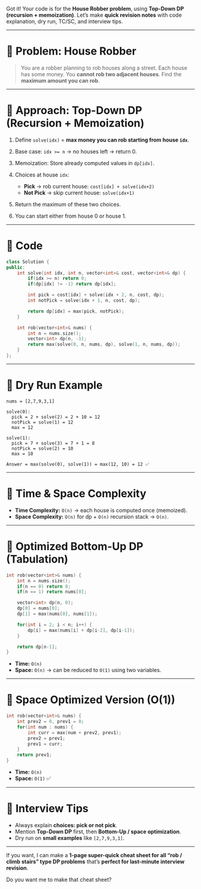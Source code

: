 Got it! Your code is for the **House Robber problem**, using **Top-Down DP (recursion + memoization)**. Let’s make **quick revision notes** with code explanation, dry run, TC/SC, and interview tips.

---

# 📝 Problem: House Robber

> You are a robber planning to rob houses along a street. Each house has some money.
> You **cannot rob two adjacent houses**. Find the **maximum amount you can rob**.

---

# 🔹 Approach: Top-Down DP (Recursion + Memoization)

1. Define `solve(idx)` = **max money you can rob starting from house `idx`**.
2. Base case: `idx >= n` → no houses left → return 0.
3. Memoization: Store already computed values in `dp[idx]`.
4. Choices at house `idx`:

   * **Pick** → rob current house: `cost[idx] + solve(idx+2)`
   * **Not Pick** → skip current house: `solve(idx+1)`
5. Return the maximum of these two choices.
6. You can start either from house 0 or house 1.

---

# 🔹 Code

```cpp
class Solution {
public:
    int solve(int idx, int n, vector<int>& cost, vector<int>& dp) {
        if(idx >= n) return 0;
        if(dp[idx] != -1) return dp[idx];

        int pick = cost[idx] + solve(idx + 2, n, cost, dp);
        int notPick = solve(idx + 1, n, cost, dp);

        return dp[idx] = max(pick, notPick);
    }

    int rob(vector<int>& nums) {
        int n = nums.size();
        vector<int> dp(n, -1);
        return max(solve(0, n, nums, dp), solve(1, n, nums, dp));
    }
};
```

---

# 🔹 Dry Run Example

`nums = [2,7,9,3,1]`

```
solve(0):
  pick = 2 + solve(2) = 2 + 10 = 12
  notPick = solve(1) = 12
  max = 12

solve(1):
  pick = 7 + solve(3) = 7 + 1 = 8
  notPick = solve(2) = 10
  max = 10

Answer = max(solve(0), solve(1)) = max(12, 10) = 12 ✅
```

---

# 🔹 Time & Space Complexity

* **Time Complexity:** `O(n)` → each house is computed once (memoized).
* **Space Complexity:** `O(n)` for dp + `O(n)` recursion stack → `O(n)`.

---

# 🔹 Optimized Bottom-Up DP (Tabulation)

```cpp
int rob(vector<int>& nums) {
    int n = nums.size();
    if(n == 0) return 0;
    if(n == 1) return nums[0];

    vector<int> dp(n, 0);
    dp[0] = nums[0];
    dp[1] = max(nums[0], nums[1]);

    for(int i = 2; i < n; i++) {
        dp[i] = max(nums[i] + dp[i-2], dp[i-1]);
    }

    return dp[n-1];
}
```

* **Time:** `O(n)`
* **Space:** `O(n)` → can be reduced to `O(1)` using two variables.

---

# 🔹 Space Optimized Version (O(1))

```cpp
int rob(vector<int>& nums) {
    int prev2 = 0, prev1 = 0;
    for(int num : nums) {
        int curr = max(num + prev2, prev1);
        prev2 = prev1;
        prev1 = curr;
    }
    return prev1;
}
```

* **Time:** `O(n)`
* **Space:** `O(1)` ✅

---

# 🔹 Interview Tips

* Always explain **choices: pick or not pick**.
* Mention **Top-Down DP** first, then **Bottom-Up / space optimization**.
* Dry run on **small examples** like `[2,7,9,3,1]`.

---

If you want, I can make a **1-page super-quick cheat sheet for all “rob / climb stairs” type DP problems** that’s **perfect for last-minute interview revision**.

Do you want me to make that cheat sheet?
